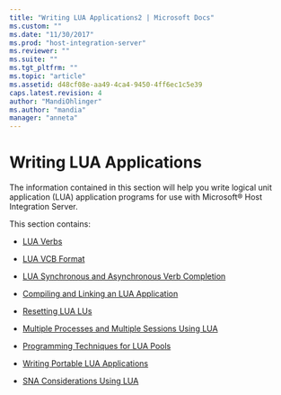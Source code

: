 ```yaml
---
title: "Writing LUA Applications2 | Microsoft Docs"
ms.custom: ""
ms.date: "11/30/2017"
ms.prod: "host-integration-server"
ms.reviewer: ""
ms.suite: ""
ms.tgt_pltfrm: ""
ms.topic: "article"
ms.assetid: d48cf08e-aa49-4ca4-9450-4ff6ec1c5e39
caps.latest.revision: 4
author: "MandiOhlinger"
ms.author: "mandia"
manager: "anneta"
---
```

# Writing LUA Applications
The information contained in this section will help you write logical unit application (LUA) application programs for use with Microsoft® Host Integration Server.  
  
 This section contains:  
  
- [LUA Verbs](../core/lua-verbs2.md)   
  
-   [LUA VCB Format](../core/lua-vcb-format1.md)  
  
-   [LUA Synchronous and Asynchronous Verb Completion](../core/lua-synchronous-and-asynchronous-verb-completion2.md)  
  
-   [Compiling and Linking an LUA Application](../core/compiling-and-linking-an-lua-application1.md)  
  
-   [Resetting LUA LUs](../core/resetting-lua-lus1.md)  
  
-   [Multiple Processes and Multiple Sessions Using LUA](../core/lua-multiple-processes-and-multiple-sessions1.md)  
  
-   [Programming Techniques for LUA Pools](../core/programming-techniques-for-lua-pools2.md)  
  
-   [Writing Portable LUA Applications](../core/writing-portable-lua-applications1.md)  
  
-   [SNA Considerations Using LUA](../core/sna-considerations-with-lua1.md)